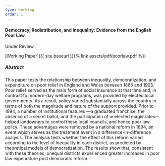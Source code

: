 ```yaml
---
type: working
order: 1
---
```


#### Democracy, Redistribution, and Inequality: Evidence from the English Poor Law.

Under Review

[Working Paper]({{ site.baseurl }}{% link assets/pdf/poorlaw.pdf %})

##### Abstract

This paper tests the relationship between inequality, democratization,
and expenditure on poor relief in England and Wales between 1885 and 1905.
Poor relief served as the main form of social insurance at that
time and, in contrast to modern-day welfare programs, was provided by
elected local governments. As a result, policy varied substantially
across the country in terms of both the magnitude and nature of the
support provided. Prior to 1894, a number of institutional features
&mdash;a graduated franchise, the absence of a secret ballot, and
the participation of unelected magistrates&mdash;helped landowners
to control these local councils, and hence poor law policy. These
advantages were removed by a national reform in 1894, an event which
serves as the treatment event in a difference-in-difference analysis.
The analysis tests whether the effect of this reform varied according
to the level of inequality in each district, as predicted by theoretical
models of democratization. The results show that, consistent with these
theories, unequal districts experienced greater increases in poor law
expenditure post democratic reform.
